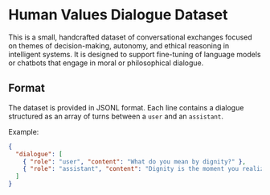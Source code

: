 # Human Values Dialogue Dataset

This is a small, handcrafted dataset of conversational exchanges focused on themes of decision-making, autonomy, and ethical reasoning in intelligent systems. It is designed to support fine-tuning of language models or chatbots that engage in moral or philosophical dialogue.

## Format

The dataset is provided in JSONL format. Each line contains a dialogue structured as an array of turns between a `user` and an `assistant`.

Example:
```json
{
  "dialogue": [
    { "role": "user", "content": "What do you mean by dignity?" },
    { "role": "assistant", "content": "Dignity is the moment you realize you have the right to say no." }
  ]
}
